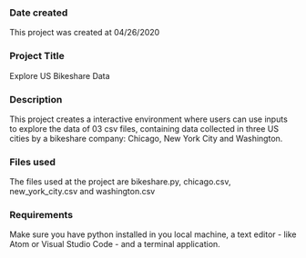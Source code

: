 ### Date created
This project was created at 04/26/2020

### Project Title
Explore US Bikeshare Data

### Description
This project creates a interactive environment where users can use inputs to explore the data of 03 csv files, containing data collected in three US cities by a bikeshare company: Chicago, New York City and Washington.

### Files used
The files used at the project are bikeshare.py, chicago.csv, new_york_city.csv and washington.csv

### Requirements
Make sure you have python installed in you local machine, a text editor - like Atom or Visual Studio Code - and a terminal application.


